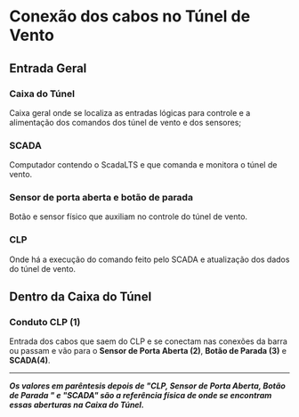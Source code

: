 # Conexão dos cabos no Túnel de Vento

## Entrada Geral
### Caixa do Túnel
Caixa geral onde se localiza as entradas lógicas para controle e a alimentação dos comandos dos túnel de vento e dos sensores;

### SCADA
Computador contendo o ScadaLTS e que comanda e monitora o túnel de vento.

### Sensor de porta aberta e botão de parada 
Botão e sensor físico que auxiliam no controle do túnel de vento.

### CLP
Onde há a execução do comando feito pelo SCADA e atualização dos dados do túnel de vento.

## Dentro da Caixa do Túnel
### Conduto CLP (1) 
Entrada dos cabos que saem do CLP e se conectam nas conexões da barra ou passam e vão para o **Sensor de Porta Aberta (2)**, **Botão de Parada (3)** e **SCADA(4)**.
___
***Os valores em parêntesis depois de "CLP, Sensor de Porta Aberta, Botão de Parada " e "SCADA" são a referência física de onde se encontram essas aberturas na Caixa do Túnel.***
